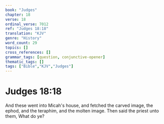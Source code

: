 ```yaml
---
book: "Judges"
chapter: 18
verse: 18
ordinal_verse: 7012
ref: "Judges 18:18"
translation: "KJV"
genre: "History"
word_count: 29
topics: []
cross_references: []
grammar_tags: [question, conjunctive-opener]
thematic_tags: []
tags: ["Bible","KJV","Judges"]
---
```


# Judges 18:18

And these went into Micah's house, and fetched the carved image, the ephod, and the teraphim, and the molten image. Then said the priest unto them, What do ye?
